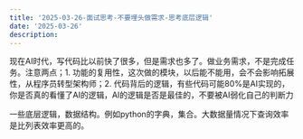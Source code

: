 ```yaml
---
title: '2025-03-26-面试思考-不要埋头做需求-思考底层逻辑'
date: '2025-03-26'
description:
---
```




现在AI时代，写代码比以前快了很多，但是需求也多了。做业务需求，不是完成任务。注意两点；1. 功能的复用性，这次做的模块，以后能不能用，会不会影响拓展性，从程序员转型架构师；2. 代码背后的逻辑，有些代码可能80%是AI实现的，你是否真的看懂了AI的逻辑，AI的逻辑是否是最佳的，不要被AI弱化自己的判断力


一些底层逻辑，数据结构。例如python的字典，集合。大数据量情况下查询效率是比列表效率更高的。

